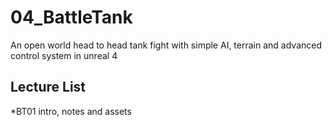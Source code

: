 # 04_BattleTank
An open world head to head tank fight with simple AI, terrain and advanced control system in unreal 4

## Lecture List
*BT01 intro, notes and assets
